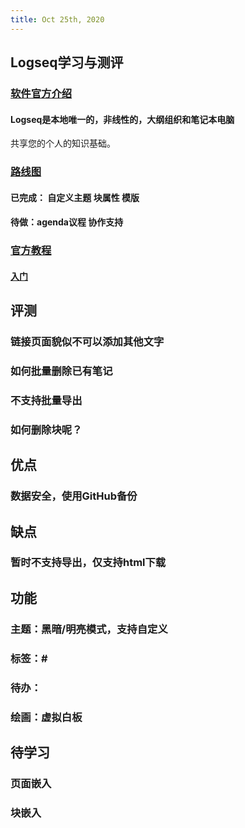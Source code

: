 ```yaml
---
title: Oct 25th, 2020
---
```


## Logseq学习与测评
### [软件官方介绍](https://logseq.com/blog/about )
#### Logseq是本地唯一的，非线性的，大纲组织和笔记本电脑
共享您的个人的知识基础。
### [路线图](https://github.com/logseq/logseq/projects/1)
#### 已完成： 自定义主题 块属性 模版
#### 待做：agenda议程 协作支持
### [官方教程](https://logseq.github.io/page/contents)
#### [入门](https://logseq.github.io/page/getting%2520started)
## 评测
### 链接页面貌似不可以添加其他文字
### 如何批量删除已有笔记
### 不支持批量导出
### 如何删除块呢？
## 优点
### 数据安全，使用GitHub备份
## 缺点
### 暂时不支持导出，仅支持html下载
## 功能
### 主题：黑暗/明亮模式，支持自定义
### 标签：#
### 待办：
### 绘画：虚拟白板
## 待学习
### 页面嵌入
### 块嵌入
